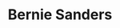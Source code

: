 ---
title: "Bernie Sanders"
cc-type: person
hashtag: "bernie-sanders"
tags:
  - American
  - Activist
  - Politician
  - Presidential Candidate
  - Human Being
  - alive at the moment
---